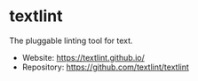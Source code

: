 # textlint

The pluggable linting tool for text.  

- Website: <https://textlint.github.io/>
- Repository: <https://github.com/textlint/textlint>
